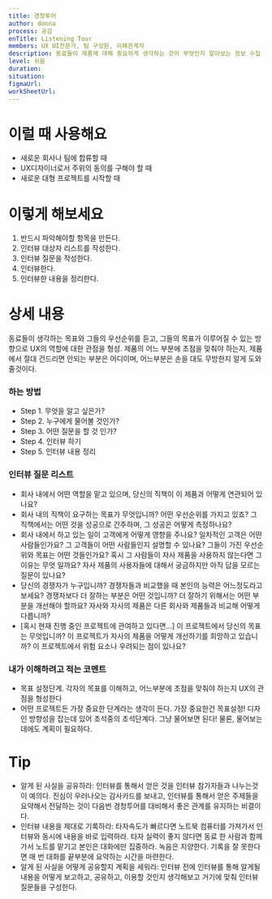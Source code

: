 ```yaml
---
title: 경청투어
author: donna
process: 공감
enTitle: Listening Tour
members: UX UI전문가, 팀 구성원, 이해관계자
description: 동료들이 제품에 대해 중요하게 생각하는 것이 무엇인지 알아보는 정보 수집 활동
level: 쉬움
duration: 
situation: 
figmaUrl:
workSheetUrl: 
---
```

<!-- 프로세스별 보기: 공감, 설계, 프로토타입, 테스트 -->
<!--duration은 분단위로 숫자만 적어주세요-->
<!--level: 쉬움, 중간, 어려움-->

# 이럴 때 사용해요

- 새로운 회사나 팀에 합류할 때
- UX디자이너로서 주위의 동의를 구해야 할 때
- 새로운 대형 프로젝트를 시작할 때

# 이렇게 해보세요

1. 반드시 파악해야할 항목을 만든다.
2. 인터뷰 대상자 리스트를 작성한다.
3. 인터뷰 질문을 작성한다.
4. 인터뷰한다.
5. 인터뷰한 내용을 정리한다.

# 상세 내용

동료들이 생각하는 목표와 그들의 우선순위를 듣고, 그들의 목표가 이루어질 수 있는 방향으로 UX의 역할에 대한 관점을 형성. 제품의 어느 부분에 초점을 맞춰야 하는지, 제품에서 절대 건드리면 안되는 부분은 어디이며, 어느부분은 손을 대도 무방한지 알게 도와줄것이다.

### 하는 방법
- Step 1. 무엇을 알고 싶은가?
- Step 2. 누구에게 물어볼 것인가?
- Step 3. 어떤 질문을 할 것 인가?
- Step 4. 인터뷰 하기
- Step 5. 인터뷰 내용 정리

### 인터뷰 질문 리스트
- 회사 내에서 어떤 역할을 맡고 있으며, 당신의 직책이 이 제품과 어떻게 연관되어 있나요?
- 회사 내의 직책이 요구하는 목표가 무엇입니까? 어떤 우선순위를 가지고 있죠? 그 직책에서는 어떤 것을 성공으로 간주하며, 그 성공은 어떻게 측정하나요?
- 회사 내에서 하고 있는 일이 고객에게 어떻게 영향을 주나요? 일차적인 고객은 어떤 사람들인가요? 그 고객들이 어떤 사람들인지 설명할 수 있나요? 그들이 가진 우선순위와 목표는 어떤 것들인가요? 혹시 그 사람들이 자사 제품을 사용하지 않는다면 그 이유는 무엇 일까요? 자사 제품의 사용자들에 대해서 궁금하지만 아직 답을 모르는 질문이 있나요?
- 당신의 경쟁자가 누구입니까? 경쟁자들과 비교했을 때 본인의 능력은 어느정도라고 보세요? 경쟁자보다 더 잘하는 부분은 어떤 것입니까? 더 잘하기 위해서는 어떤 부분을 개선해야 할까요? 자사와 자사의 제품은 다른 회사와 제품들과 비교해 어떻게 다릅니까?
- [혹시 현재 진행 중인 프로젝트에 관여하고 있다면...] 이 프로젝트에서 당신의 목표는 무엇입니까? 이 프로젝트가 자사의 제품을 어떻게 개선하기를 희망하고 있습니까? 이 프로젝트에서 위험 요소나 우려되는 점이 있나요?

### 내가 이해하려고 적는 코멘트
- 목표 설정단계. 각자의 목표를 이해하고, 어느부분에 초점을 맞춰야 하는지 UX의 관점을 형성한다
- 어떤 프로젝트든 가장 중요한 단계라는 생각이 든다. 가장 중요한건 목표설정! 디자인 방향성을 잡는데 있어 초석중의 초석단계다. 그냥 물어보면 된다! 물론, 물어보는데에도 계획이 필요하다.

# Tip

- 알게 된 사실을 공유하라: 인터뷰를 통해서 얻은 것을 인터뷰 참가자들과 나누는것이 예의다. 진심이 우러나오는 감사카드를 보내고, 인터뷰를 통해서 얻은 주제들을 요약해서 전달하는 것이 다음번 경청투어를 대비해서 좋은 관계를 유지하는 비결이다.
- 인터뷰 내용을 제대로 기록하라: 타자속도가 빠르다면 노트북 컴퓨터를 가져가서 인터뷰와 동시에 내용을 바로 입력하라. 타자 실력이 좋지 않다면 동료 한 사람과 함께 가서 노트를 맡기고 본인은 대화에만 집중하라. 녹음은 지양한다. 기록을 잘 못한다면 매 번 대화를 끝부분에 요약하는 시간을 마련한다.
- 알게 된 사실을 어떻게 공유할지 계획을 세워라: 인터뷰 전에 인터뷰를 통해 알게될 내용을 어떻게 보고하고, 공유하고, 이용할 것인지 생각해보고 거기에 맞춰 인터뷰 질문들을 구성한다.

<!--
<iframe width="1044" height="587" src="https://www.youtube.com/embed/eUQFtpxet1k" frameborder="0" allow="accelerometer; autoplay; encrypted-media; gyroscope; picture-in-picture" allowfullscreen></iframe>
-->
